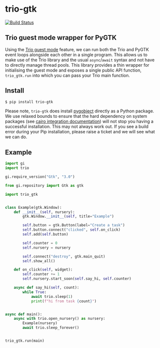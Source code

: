 # trio-gtk

[![Build Status](https://drone.autonomic.zone/api/badges/decentral1se/trio-gtk/status.svg?ref=refs/heads/master)](https://drone.autonomic.zone/decentral1se/trio-gtk)

## Trio guest mode wrapper for PyGTK

Using the [Trio guest mode](https://trio.readthedocs.io/en/latest/reference-lowlevel.html#using-guest-mode-to-run-trio-on-top-of-other-event-loops) feature, we can run both the Trio and PyGTK event loops alongside each other in a single program. This allows us to make use of the Trio library and the usual `async`/`await` syntax and not have to directly manage thread pools. This library provides a thin wrapper for initialising the guest mode and exposes a single public API function, `trio_gtk.run` into which you can pass your Trio main function.

## Install

```sh
$ pip install trio-gtk
```

Please note, `trio-gtk` does install [pygobject](https://gitlab.gnome.org/GNOME/pygobject) directly as a Python package. We use relaxed bounds to ensure that the hard dependency on system packages (see [cairo integration documentation](https://pygobject.readthedocs.io/en/latest/guide/cairo_integration.html)) will not stop you having a successful installation. This may not always work out. If you see a build error during your Pip installation, please raise a ticket and we will see what we can do.

## Example

```python
import gi
import trio

gi.require_version("Gtk", "3.0")

from gi.repository import Gtk as gtk

import trio_gtk


class Example(gtk.Window):
    def __init__(self, nursery):
        gtk.Window.__init__(self, title="Example")

        self.button = gtk.Button(label="Create a task")
        self.button.connect("clicked", self.on_click)
        self.add(self.button)

        self.counter = 0
        self.nursery = nursery

        self.connect("destroy", gtk.main_quit)
        self.show_all()

    def on_click(self, widget):
        self.counter += 1
        self.nursery.start_soon(self.say_hi, self.counter)

    async def say_hi(self, count):
        while True:
            await trio.sleep(1)
            print(f"hi from task {count}")


async def main():
    async with trio.open_nursery() as nursery:
        Example(nursery)
        await trio.sleep_forever()


trio_gtk.run(main)
```
